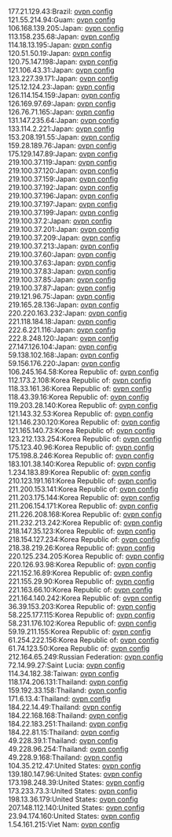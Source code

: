 177.21.129.43:Brazil: [ovpn config](vpn/177_21_129_43.ovpn)  
121.55.214.94:Guam: [ovpn config](vpn/121_55_214_94.ovpn)  
106.168.139.205:Japan: [ovpn config](vpn/106_168_139_205.ovpn)  
113.158.235.68:Japan: [ovpn config](vpn/113_158_235_68.ovpn)  
114.18.13.195:Japan: [ovpn config](vpn/114_18_13_195.ovpn)  
120.51.50.19:Japan: [ovpn config](vpn/120_51_50_19.ovpn)  
120.75.147.198:Japan: [ovpn config](vpn/120_75_147_198.ovpn)  
121.106.43.31:Japan: [ovpn config](vpn/121_106_43_31.ovpn)  
123.227.39.171:Japan: [ovpn config](vpn/123_227_39_171.ovpn)  
125.12.124.23:Japan: [ovpn config](vpn/125_12_124_23.ovpn)  
126.114.154.159:Japan: [ovpn config](vpn/126_114_154_159.ovpn)  
126.169.97.69:Japan: [ovpn config](vpn/126_169_97_69.ovpn)  
126.76.71.165:Japan: [ovpn config](vpn/126_76_71_165.ovpn)  
131.147.235.64:Japan: [ovpn config](vpn/131_147_235_64.ovpn)  
133.114.2.221:Japan: [ovpn config](vpn/133_114_2_221.ovpn)  
153.208.191.55:Japan: [ovpn config](vpn/153_208_191_55.ovpn)  
159.28.189.76:Japan: [ovpn config](vpn/159_28_189_76.ovpn)  
175.129.147.89:Japan: [ovpn config](vpn/175_129_147_89.ovpn)  
219.100.37.119:Japan: [ovpn config](vpn/219_100_37_119.ovpn)  
219.100.37.120:Japan: [ovpn config](vpn/219_100_37_120.ovpn)  
219.100.37.159:Japan: [ovpn config](vpn/219_100_37_159.ovpn)  
219.100.37.192:Japan: [ovpn config](vpn/219_100_37_192.ovpn)  
219.100.37.196:Japan: [ovpn config](vpn/219_100_37_196.ovpn)  
219.100.37.197:Japan: [ovpn config](vpn/219_100_37_197.ovpn)  
219.100.37.199:Japan: [ovpn config](vpn/219_100_37_199.ovpn)  
219.100.37.2:Japan: [ovpn config](vpn/219_100_37_2.ovpn)  
219.100.37.201:Japan: [ovpn config](vpn/219_100_37_201.ovpn)  
219.100.37.209:Japan: [ovpn config](vpn/219_100_37_209.ovpn)  
219.100.37.213:Japan: [ovpn config](vpn/219_100_37_213.ovpn)  
219.100.37.60:Japan: [ovpn config](vpn/219_100_37_60.ovpn)  
219.100.37.63:Japan: [ovpn config](vpn/219_100_37_63.ovpn)  
219.100.37.83:Japan: [ovpn config](vpn/219_100_37_83.ovpn)  
219.100.37.85:Japan: [ovpn config](vpn/219_100_37_85.ovpn)  
219.100.37.87:Japan: [ovpn config](vpn/219_100_37_87.ovpn)  
219.121.96.75:Japan: [ovpn config](vpn/219_121_96_75.ovpn)  
219.165.28.136:Japan: [ovpn config](vpn/219_165_28_136.ovpn)  
220.220.163.232:Japan: [ovpn config](vpn/220_220_163_232.ovpn)  
221.118.184.18:Japan: [ovpn config](vpn/221_118_184_18.ovpn)  
222.6.221.116:Japan: [ovpn config](vpn/222_6_221_116.ovpn)  
222.8.248.120:Japan: [ovpn config](vpn/222_8_248_120.ovpn)  
27.147.126.104:Japan: [ovpn config](vpn/27_147_126_104.ovpn)  
59.138.102.168:Japan: [ovpn config](vpn/59_138_102_168.ovpn)  
59.156.176.220:Japan: [ovpn config](vpn/59_156_176_220.ovpn)  
106.245.164.58:Korea Republic of: [ovpn config](vpn/106_245_164_58.ovpn)  
112.173.2.108:Korea Republic of: [ovpn config](vpn/112_173_2_108.ovpn)  
118.33.161.36:Korea Republic of: [ovpn config](vpn/118_33_161_36.ovpn)  
118.43.39.16:Korea Republic of: [ovpn config](vpn/118_43_39_16.ovpn)  
119.203.28.140:Korea Republic of: [ovpn config](vpn/119_203_28_140.ovpn)  
121.143.32.53:Korea Republic of: [ovpn config](vpn/121_143_32_53.ovpn)  
121.146.230.120:Korea Republic of: [ovpn config](vpn/121_146_230_120.ovpn)  
121.165.140.73:Korea Republic of: [ovpn config](vpn/121_165_140_73.ovpn)  
123.212.133.254:Korea Republic of: [ovpn config](vpn/123_212_133_254.ovpn)  
175.123.40.96:Korea Republic of: [ovpn config](vpn/175_123_40_96.ovpn)  
175.198.8.246:Korea Republic of: [ovpn config](vpn/175_198_8_246.ovpn)  
183.101.38.140:Korea Republic of: [ovpn config](vpn/183_101_38_140.ovpn)  
1.234.183.89:Korea Republic of: [ovpn config](vpn/1_234_183_89.ovpn)  
210.123.191.161:Korea Republic of: [ovpn config](vpn/210_123_191_161.ovpn)  
211.200.153.141:Korea Republic of: [ovpn config](vpn/211_200_153_141.ovpn)  
211.203.175.144:Korea Republic of: [ovpn config](vpn/211_203_175_144.ovpn)  
211.206.154.171:Korea Republic of: [ovpn config](vpn/211_206_154_171.ovpn)  
211.226.208.168:Korea Republic of: [ovpn config](vpn/211_226_208_168.ovpn)  
211.232.213.242:Korea Republic of: [ovpn config](vpn/211_232_213_242.ovpn)  
218.147.35.123:Korea Republic of: [ovpn config](vpn/218_147_35_123.ovpn)  
218.154.127.234:Korea Republic of: [ovpn config](vpn/218_154_127_234.ovpn)  
218.38.219.26:Korea Republic of: [ovpn config](vpn/218_38_219_26.ovpn)  
220.125.234.205:Korea Republic of: [ovpn config](vpn/220_125_234_205.ovpn)  
220.126.93.98:Korea Republic of: [ovpn config](vpn/220_126_93_98.ovpn)  
221.152.16.89:Korea Republic of: [ovpn config](vpn/221_152_16_89.ovpn)  
221.155.29.90:Korea Republic of: [ovpn config](vpn/221_155_29_90.ovpn)  
221.163.66.10:Korea Republic of: [ovpn config](vpn/221_163_66_10.ovpn)  
221.164.140.242:Korea Republic of: [ovpn config](vpn/221_164_140_242.ovpn)  
36.39.153.203:Korea Republic of: [ovpn config](vpn/36_39_153_203.ovpn)  
58.225.177.115:Korea Republic of: [ovpn config](vpn/58_225_177_115.ovpn)  
58.231.176.102:Korea Republic of: [ovpn config](vpn/58_231_176_102.ovpn)  
59.19.211.155:Korea Republic of: [ovpn config](vpn/59_19_211_155.ovpn)  
61.254.222.156:Korea Republic of: [ovpn config](vpn/61_254_222_156.ovpn)  
61.74.123.50:Korea Republic of: [ovpn config](vpn/61_74_123_50.ovpn)  
212.164.65.249:Russian Federation: [ovpn config](vpn/212_164_65_249.ovpn)  
72.14.99.27:Saint Lucia: [ovpn config](vpn/72_14_99_27.ovpn)  
114.34.182.38:Taiwan: [ovpn config](vpn/114_34_182_38.ovpn)  
118.174.206.131:Thailand: [ovpn config](vpn/118_174_206_131.ovpn)  
159.192.33.158:Thailand: [ovpn config](vpn/159_192_33_158.ovpn)  
171.6.13.4:Thailand: [ovpn config](vpn/171_6_13_4.ovpn)  
184.22.14.49:Thailand: [ovpn config](vpn/184_22_14_49.ovpn)  
184.22.168.168:Thailand: [ovpn config](vpn/184_22_168_168.ovpn)  
184.22.183.251:Thailand: [ovpn config](vpn/184_22_183_251.ovpn)  
184.22.81.15:Thailand: [ovpn config](vpn/184_22_81_15.ovpn)  
49.228.39.1:Thailand: [ovpn config](vpn/49_228_39_1.ovpn)  
49.228.96.254:Thailand: [ovpn config](vpn/49_228_96_254.ovpn)  
49.228.9.168:Thailand: [ovpn config](vpn/49_228_9_168.ovpn)  
104.35.212.47:United States: [ovpn config](vpn/104_35_212_47.ovpn)  
139.180.147.96:United States: [ovpn config](vpn/139_180_147_96.ovpn)  
173.198.248.39:United States: [ovpn config](vpn/173_198_248_39.ovpn)  
173.233.73.3:United States: [ovpn config](vpn/173_233_73_3.ovpn)  
198.13.36.179:United States: [ovpn config](vpn/198_13_36_179.ovpn)  
207.148.112.140:United States: [ovpn config](vpn/207_148_112_140.ovpn)  
23.94.174.160:United States: [ovpn config](vpn/23_94_174_160.ovpn)  
1.54.161.215:Viet Nam: [ovpn config](vpn/1_54_161_215.ovpn)  
